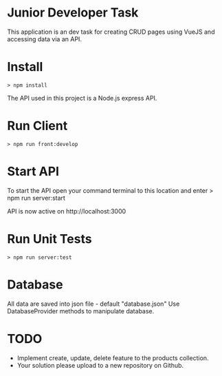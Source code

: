 # Junior Developer Task

This application is an dev task for creating CRUD pages using VueJS and accessing data via an API.

# Install
    > npm install

The API used in this project is a Node.js express API.

# Run Client
    > npm run front:develop
    
# Start API

To start the API open your command terminal to this location and enter
    > npm run server:start

API is now active on http://localhost:3000

# Run Unit Tests

    > npm run server:test

# Database

All data are saved into json file - default "database.json"
Use DatabaseProvider methods to manipulate database.

# TODO

- Implement create, update, delete feature to the products collection.
- Your solution please upload to a new repository on Github.